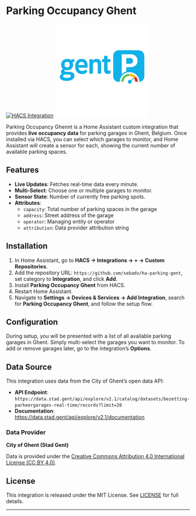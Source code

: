 # Parking Occupancy Ghent

[![HACS Integration][hacs_badge]](https://github.com/hacs)
![Parkeerbezetting Gent Logo](custom_components/gent_parking/logo.png)


Parking Occupancy Ghennt is a Home Assistant custom integration that provides **live occupancy data** for parking garages in Ghent, Belgium. Once installed via HACS, you can select which garages to monitor, and Home Assistant will create a sensor for each, showing the current number of available parking spaces.

## Features

- **Live Updates**: Fetches real-time data every minute.  
- **Multi-Select**: Choose one or multiple garages to monitor.  
- **Sensor State**: Number of currently free parking spots.  
- **Attributes**:  
  - `capacity`: Total number of parking spaces in the garage  
  - `address`: Street address of the garage  
  - `operator`: Managing entity or operator  
  - `attribution`: Data provider attribution string  

## Installation

1. In Home Assistant, go to **HACS → Integrations → + → Custom Repositories**.  
2. Add the repository URL: `https://github.com/sebadv/ha-parking-gent`, set category to **Integration**, and click **Add**.  
3. Install **Parking Occupancy Ghent** from HACS.  
4. Restart Home Assistant.  
5. Navigate to **Settings → Devices & Services → Add Integration**, search for **Parking Occupancy Ghent**, and follow the setup flow.  

## Configuration

During setup, you will be presented with a list of all available parking garages in Ghent. Simply multi-select the garages you want to monitor. To add or remove garages later, go to the integration’s **Options**.

## Data Source

This integration uses data from the City of Ghent’s open data API:

- **API Endpoint**:  
  `https://data.stad.gent/api/explore/v2.1/catalog/datasets/bezetting-parkeergarages-real-time/records?limit=20`  
- **Documentation**:  
  https://data.stad.gent/api/explore/v2.1/documentation  

### Data Provider

**City of Ghent (Stad Gent)**

Data is provided under the [Creative Commons Attribution 4.0 International License (CC BY 4.0)](https://creativecommons.org/licenses/by/4.0/).

## License

This integration is released under the MIT License. See [LICENSE](LICENSE) for full details.

---

[hacs_badge]: https://img.shields.io/badge/HACS-Default-orange.svg
